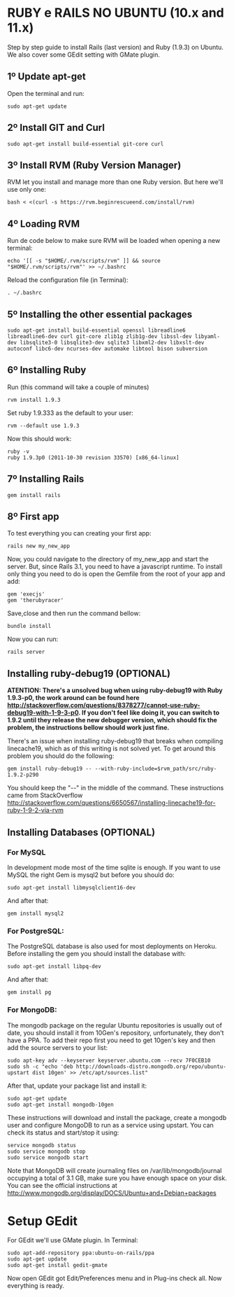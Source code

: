 # RUBY e RAILS NO UBUNTU (10.x and 11.x)

Step by step guide to install Rails (last version) and Ruby (1.9.3) on Ubuntu. We also cover some GEdit setting with GMate plugin.

## 1º Update apt-get

Open the terminal and run:

    sudo apt-get update

## 2º Install GIT and Curl

    sudo apt-get install build-essential git-core curl

## 3º Install RVM (Ruby Version Manager)

RVM let you install and manage more than one Ruby version. But here we'll use only one:

    bash < <(curl -s https://rvm.beginrescueend.com/install/rvm)

## 4º Loading RVM

Run de code below to make sure RVM will be loaded when opening a new terminal: 

    echo '[[ -s "$HOME/.rvm/scripts/rvm" ]] && source "$HOME/.rvm/scripts/rvm"' >> ~/.bashrc

Reload the configuration file (in Terminal):

    . ~/.bashrc

## 5º Installing the other essential packages

    sudo apt-get install build-essential openssl libreadline6 libreadline6-dev curl git-core zlib1g zlib1g-dev libssl-dev libyaml-dev libsqlite3-0 libsqlite3-dev sqlite3 libxml2-dev libxslt-dev autoconf libc6-dev ncurses-dev automake libtool bison subversion

## 6º Installing Ruby

Run (this command will take a couple of minutes)

    rvm install 1.9.3

Set ruby 1.9.333 as the default to your user:

    rvm --default use 1.9.3

Now this should work:

    ruby -v
    ruby 1.9.3p0 (2011-10-30 revision 33570) [x86_64-linux] 

## 7º Installing Rails

    gem install rails

## 8º First app

To test everything you can creating your first app:

    rails new my_new_app

Now, you could navigate to the directory of my_new_app and start the server. But, since Rails 3.1, you need to have a javascript runtime. To install only thing you need to do is open the Gemfile from the root of your app and add:

    gem 'execjs'
    gem 'therubyracer'

Save,close and then run the command bellow:

    bundle install

Now you can run:

    rails server

## Installing ruby-debug19 (OPTIONAL)

**ATENTION: There's a unsolved bug when using ruby-debug19 with Ruby 1.9.3-p0, the work around can be found here http://stackoverflow.com/questions/8378277/cannot-use-ruby-debug19-with-1-9-3-p0. If you don't feel like doing it, you can switch to 1.9.2 until they release the new debugger version, which should fix the problem, the instructions bellow should work just fine.**

There's an issue when installing ruby-debug19 that breaks when compiling linecache19, which as of this writing is not solved yet. To get around this problem you should do the following:

    gem install ruby-debug19 -- --with-ruby-include=$rvm_path/src/ruby-1.9.2-p290

You should keep the "--" in the middle of the command. These instructions came from StackOverflow http://stackoverflow.com/questions/6650567/installing-linecache19-for-ruby-1-9-2-via-rvm

## Installing Databases (OPTIONAL)

### For MySQL
In development mode most of the time sqlite is enough. If you want to use MySQL the right Gem is mysql2 but before you should do:

    sudo apt-get install libmysqlclient16-dev

And after that:

    gem install mysql2

### For PostgreSQL:
The PostgreSQL database is also used for most deployments on Heroku. Before installing the gem you should install the database with:

    sudo apt-get install libpq-dev

And after that:

    gem install pg

### For MongoDB:
The mongodb package on the regular Ubuntu repositories is usually out of date, you should install it from 10Gen's repository, unfortunately, they don't have a PPA. To add their repo first you need to get 10gen's key and then add the source servers to your list:

    sudo apt-key adv --keyserver keyserver.ubuntu.com --recv 7F0CEB10
    sudo sh -c "echo 'deb http://downloads-distro.mongodb.org/repo/ubuntu-upstart dist 10gen' >> /etc/apt/sources.list"

After that, update your package list and install it:

    sudo apt-get update 
    sudo apt-get install mongodb-10gen

These instructions will download and install the package, create a mongodb user and configure MongoDB to run as a service using upstart. You can check its status and start/stop it using:

    service mongodb status
    sudo service mongodb stop
    sudo service mongodb start

Note that MongoDB will create journaling files on /var/lib/mongodb/journal occupying a total of 3.1 GB, make sure you have enough space on your disk. You can see the official instructions at http://www.mongodb.org/display/DOCS/Ubuntu+and+Debian+packages

# Setup GEdit

For GEdit we'll use GMate plugin. In Terminal:

    sudo apt-add-repository ppa:ubuntu-on-rails/ppa
    sudo apt-get update
    sudo apt-get install gedit-gmate

Now open GEdit got Edit/Preferences menu and in Plug-ins check all. Now everything is ready.
